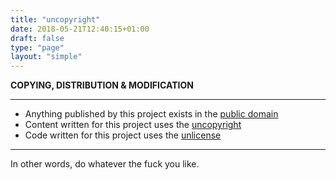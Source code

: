 ```yaml
---
title: "uncopyright"
date: 2018-05-21T12:40:15+01:00
draft: false
type: "page"
layout: "simple"
---
```


**COPYING, DISTRIBUTION & MODIFICATION**

---

- Anything published by this project exists in the [public domain](https://en.wikipedia.org/wiki/Public_domain)
- Content written for this project uses the [uncopyright](http://uncopyright.org/)
- Code written for this project uses the [unlicense](https://unlicense.org/)

---

In other words, do whatever the fuck you like.
